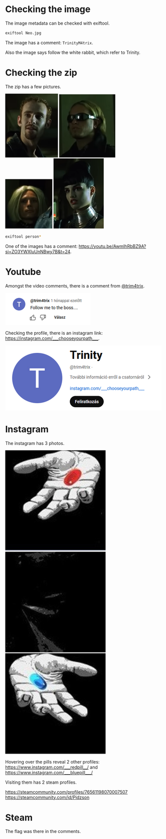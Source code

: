 # Checking the image

The image metadata can be checked with exiftool.

```bash
exiftool Neo.jpg
```

The image has a comment: `TrinityM4trix`.

Also the image says follow the white rabbit, which refer to Trinity.

# Checking the zip

The zip has a few pictures.

![](workdir/person1.png)
![](workdir/person2.png)
![](workdir/person3.png)
![](workdir/person4.png)

```bash
exiftool person*
```

One of the images has a comment: <https://youtu.be/AwmIhRbBZ9A?si=ZO3YWXIuUnNBwy7B&t=24>.

# Youtube

Amongst the video comments, there is a comment from [@trim4trix](www.youtube.com/@trim4trix).

![](screenshots/1.png)

Checking the profile, there is an instagram link: <https://instagram.com/___chooseyourpath___>.

![](screenshots/2.png)

# Instagram

The instagram has 3 photos.

![](workdir/insta_red.jpg)
![](workdir/insta_mid.jpg)
![](workdir/insta_blue.jpg)

Hovering over the pills reveal 2 other profiles: <https://www.instagram.com/___redpill__/> and <https://www.instagram.com/___bluepill___/>

Visiting them has 2 steam profiles.

<https://steamcommunity.com/profiles/76561198070007507>
<https://steamcommunity.com/id/Pidzson>

# Steam

The flag was there in the comments.



